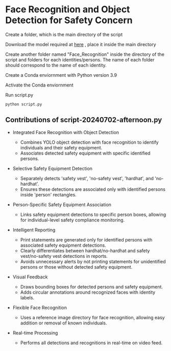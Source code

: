 # Face Recognition and Object Detection for Safety Concern

Create a folder, which is the main directory of the script

Download the model required at [here](https://github.com/rahilmoosavi/DetectConstructionSafety/blob/master/best.pt) , place it inside the main directory

Create another folder named "Face_Recognition" inside the directory of the script and folders for each identities/persons. The name of each folder should correspond to the name of each identity.

Create a Conda enviornment with Python version 3.9

Activate the Conda enviornment

Run script.py

``
python script.py
``
## Contributions of script-20240702-afternoon.py

- Integrated Face Recognition with Object Detection
  - Combines YOLO object detection with face recognition to identify individuals and their safety equipment.
  - Associates detected safety equipment with specific identified persons.

- Selective Safety Equipment Detection
  - Separately detects 'safety vest', 'no-safety vest', 'hardhat', and 'no-hardhat'.
  - Ensures these detections are associated only with identified persons inside 'person' rectangles.

- Person-Specific Safety Equipment Association
  - Links safety equipment detections to specific person boxes, allowing for individual-level safety compliance monitoring.

- Intelligent Reporting
  - Print statements are generated only for identified persons with associated safety equipment detections.
  - Clearly differentiates between hardhat/no-hardhat and safety vest/no-safety vest detections in reports.
  - Avoids unnecessary alerts by not printing statements for unidentified persons or those without detected safety equipment.

- Visual Feedback
  - Draws bounding boxes for detected persons and safety equipment.
  - Adds circular annotations around recognized faces with identity labels.

- Flexible Face Recognition
  - Uses a reference image directory for face recognition, allowing easy addition or removal of known individuals.

- Real-time Processing
  - Performs all detections and recognitions in real-time on video feed.


